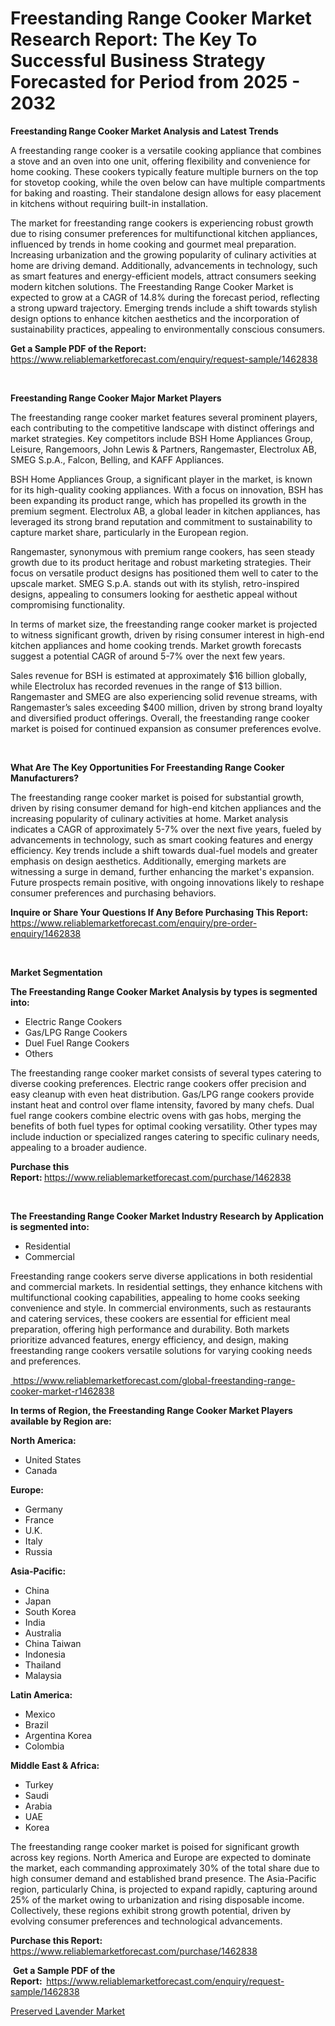 <p><h1>Freestanding Range Cooker Market Research Report: The Key To Successful Business Strategy Forecasted for Period from 2025 - 2032</h1></p><p><strong>Freestanding Range Cooker Market Analysis and Latest Trends</strong></p>
<p><p>A freestanding range cooker is a versatile cooking appliance that combines a stove and an oven into one unit, offering flexibility and convenience for home cooking. These cookers typically feature multiple burners on the top for stovetop cooking, while the oven below can have multiple compartments for baking and roasting. Their standalone design allows for easy placement in kitchens without requiring built-in installation.</p><p>The market for freestanding range cookers is experiencing robust growth due to rising consumer preferences for multifunctional kitchen appliances, influenced by trends in home cooking and gourmet meal preparation. Increasing urbanization and the growing popularity of culinary activities at home are driving demand. Additionally, advancements in technology, such as smart features and energy-efficient models, attract consumers seeking modern kitchen solutions. The Freestanding Range Cooker Market is expected to grow at a CAGR of 14.8% during the forecast period, reflecting a strong upward trajectory. Emerging trends include a shift towards stylish design options to enhance kitchen aesthetics and the incorporation of sustainability practices, appealing to environmentally conscious consumers.</p></p>
<p><strong>Get a Sample PDF of the Report:&nbsp;</strong> <a href="https://www.reliablemarketforecast.com/enquiry/request-sample/1462838?utm_campaign=2260&utm_medium=2&utm_source=Github&utm_content=ia&utm_term=07022025&utm_id=freestanding-range-cooker">https://www.reliablemarketforecast.com/enquiry/request-sample/1462838</a></p>
<p>&nbsp;</p>
<p><strong>Freestanding Range Cooker Major Market Players</strong></p>
<p><p>The freestanding range cooker market features several prominent players, each contributing to the competitive landscape with distinct offerings and market strategies. Key competitors include BSH Home Appliances Group, Leisure, Rangemoors, John Lewis & Partners, Rangemaster, Electrolux AB, SMEG S.p.A., Falcon, Belling, and KAFF Appliances.</p><p>BSH Home Appliances Group, a significant player in the market, is known for its high-quality cooking appliances. With a focus on innovation, BSH has been expanding its product range, which has propelled its growth in the premium segment. Electrolux AB, a global leader in kitchen appliances, has leveraged its strong brand reputation and commitment to sustainability to capture market share, particularly in the European region.</p><p>Rangemaster, synonymous with premium range cookers, has seen steady growth due to its product heritage and robust marketing strategies. Their focus on versatile product designs has positioned them well to cater to the upscale market. SMEG S.p.A. stands out with its stylish, retro-inspired designs, appealing to consumers looking for aesthetic appeal without compromising functionality.</p><p>In terms of market size, the freestanding range cooker market is projected to witness significant growth, driven by rising consumer interest in high-end kitchen appliances and home cooking trends. Market growth forecasts suggest a potential CAGR of around 5-7% over the next few years.</p><p>Sales revenue for BSH is estimated at approximately $16 billion globally, while Electrolux has recorded revenues in the range of $13 billion. Rangemaster and SMEG are also experiencing solid revenue streams, with Rangemaster’s sales exceeding $400 million, driven by strong brand loyalty and diversified product offerings. Overall, the freestanding range cooker market is poised for continued expansion as consumer preferences evolve.</p></p>
<p>&nbsp;</p>
<p><strong>What Are The Key Opportunities For Freestanding Range Cooker Manufacturers?</strong></p>
<p><p>The freestanding range cooker market is poised for substantial growth, driven by rising consumer demand for high-end kitchen appliances and the increasing popularity of culinary activities at home. Market analysis indicates a CAGR of approximately 5-7% over the next five years, fueled by advancements in technology, such as smart cooking features and energy efficiency. Key trends include a shift towards dual-fuel models and greater emphasis on design aesthetics. Additionally, emerging markets are witnessing a surge in demand, further enhancing the market's expansion. Future prospects remain positive, with ongoing innovations likely to reshape consumer preferences and purchasing behaviors.</p></p>
<p><strong>Inquire or Share Your Questions If Any Before Purchasing This Report:</strong> <a href="https://www.reliablemarketforecast.com/enquiry/pre-order-enquiry/1462838?utm_campaign=2260&utm_medium=2&utm_source=Github&utm_content=ia&utm_term=07022025&utm_id=freestanding-range-cooker">https://www.reliablemarketforecast.com/enquiry/pre-order-enquiry/1462838</a></p>
<p>&nbsp;</p>
<p><strong>Market Segmentation</strong></p>
<p><strong>The Freestanding Range Cooker Market Analysis by types is segmented into:</strong></p>
<p><ul><li>Electric Range Cookers</li><li>Gas/LPG Range Cookers</li><li>Duel Fuel Range Cookers</li><li>Others</li></ul></p>
<p><p>The freestanding range cooker market consists of several types catering to diverse cooking preferences. Electric range cookers offer precision and easy cleanup with even heat distribution. Gas/LPG range cookers provide instant heat and control over flame intensity, favored by many chefs. Dual fuel range cookers combine electric ovens with gas hobs, merging the benefits of both fuel types for optimal cooking versatility. Other types may include induction or specialized ranges catering to specific culinary needs, appealing to a broader audience.</p></p>
<p><strong>Purchase this Report:&nbsp;</strong><a href="https://www.reliablemarketforecast.com/purchase/1462838?utm_campaign=2260&utm_medium=2&utm_source=Github&utm_content=ia&utm_term=07022025&utm_id=freestanding-range-cooker">https://www.reliablemarketforecast.com/purchase/1462838</a></p>
<p>&nbsp;</p>
<p><strong>The Freestanding Range Cooker Market Industry Research by Application is segmented into:</strong></p>
<p><ul><li>Residential</li><li>Commercial</li></ul></p>
<p><p>Freestanding range cookers serve diverse applications in both residential and commercial markets. In residential settings, they enhance kitchens with multifunctional cooking capabilities, appealing to home cooks seeking convenience and style. In commercial environments, such as restaurants and catering services, these cookers are essential for efficient meal preparation, offering high performance and durability. Both markets prioritize advanced features, energy efficiency, and design, making freestanding range cookers versatile solutions for varying cooking needs and preferences.</p></p>
<p><a href="https://www.reliablemarketforecast.com/global-freestanding-range-cooker-market-r1462838?utm_campaign=2260&utm_medium=2&utm_source=Github&utm_content=ia&utm_term=07022025&utm_id=freestanding-range-cooker">&nbsp;https://www.reliablemarketforecast.com/global-freestanding-range-cooker-market-r1462838</a></p>
<p><strong>In terms of Region, the Freestanding Range Cooker Market Players available by Region are:</strong></p>
<p>
    <p> <strong> North America: </strong>
        <ul>
            <li>United States</li>
            <li>Canada</li>
        </ul>
        </p> 
    <p> <strong> Europe: </strong>
        <ul>
            <li>Germany</li>
            <li>France</li>
            <li>U.K.</li>
            <li>Italy</li>
            <li>Russia</li>
        </ul>
        </p> 
    <p> <strong> Asia-Pacific: </strong>
        <ul>
            <li>China</li>
            <li>Japan</li>
            <li>South Korea</li>
            <li>India</li>
            <li>Australia</li>
            <li>China Taiwan</li>
            <li>Indonesia</li>
            <li>Thailand</li>
            <li>Malaysia</li>
        </ul>
        </p> 
    <p> <strong> Latin America: </strong>
        <ul>
            <li>Mexico</li>
            <li>Brazil</li>
            <li>Argentina Korea</li>
            <li>Colombia</li>
        </ul>
        </p> 
    <p> <strong> Middle East & Africa: </strong>
        <ul>
            <li>Turkey</li>
            <li>Saudi</li>
            <li>Arabia</li>
            <li>UAE</li>
            <li>Korea</li>
        </ul>
    </p>
    </p>
<p><p>The freestanding range cooker market is poised for significant growth across key regions. North America and Europe are expected to dominate the market, each commanding approximately 30% of the total share due to high consumer demand and established brand presence. The Asia-Pacific region, particularly China, is projected to expand rapidly, capturing around 25% of the market owing to urbanization and rising disposable income. Collectively, these regions exhibit strong growth potential, driven by evolving consumer preferences and technological advancements.</p></p>
<p><strong>Purchase this Report: </strong><a href="https://www.reliablemarketforecast.com/purchase/1462838?utm_campaign=2260&utm_medium=2&utm_source=Github&utm_content=ia&utm_term=07022025&utm_id=freestanding-range-cooker">https://www.reliablemarketforecast.com/purchase/1462838</a></p>
<p>&nbsp;<strong>Get a Sample PDF of the Report:&nbsp;&nbsp;</strong><a href="https://www.reliablemarketforecast.com/enquiry/request-sample/1462838?utm_campaign=2260&utm_medium=2&utm_source=Github&utm_content=ia&utm_term=07022025&utm_id=freestanding-range-cooker">https://www.reliablemarketforecast.com/enquiry/request-sample/1462838</a></p>
<p><strong></strong></p>
<p><p><a href="https://github.com/comasnickie/Market-Research-Report-List-1/blob/main/preserved-lavender-market.md?utm_campaign=2260&utm_medium=2&utm_source=Github&utm_content=ia&utm_term=07022025&utm_id=freestanding-range-cooker">Preserved Lavender Market</a></p></p>
